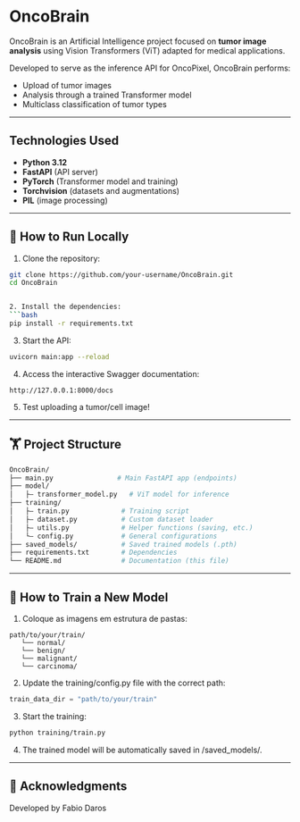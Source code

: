 # OncoBrain

OncoBrain is an Artificial Intelligence project focused on **tumor image analysis** using Vision Transformers (ViT) adapted for medical applications.

Developed to serve as the inference API for OncoPixel, OncoBrain performs:
- Upload of tumor images
- Analysis through a trained Transformer model
- Multiclass classification of tumor types

---

## Technologies Used
- **Python 3.12**
- **FastAPI** (API server)
- **PyTorch** (Transformer model and training)
- **Torchvision** (datasets and augmentations)
- **PIL** (image processing)

---

## 🚀 How to Run Locally

1. Clone the repository:
```bash
git clone https://github.com/your-username/OncoBrain.git
cd OncoBrain


2. Install the dependencies:
```bash
pip install -r requirements.txt
```

3. Start the API:
```bash
uvicorn main:app --reload
```

4. Access the interactive Swagger documentation:
```
http://127.0.0.1:8000/docs
```

5. Test uploading a tumor/cell image!

---

## 🏋️️ Project Structure

```bash
OncoBrain/
├── main.py                # Main FastAPI app (endpoints)
├── model/
│   ├― transformer_model.py   # ViT model for inference
├── training/
│   ├― train.py             # Training script
│   ├― dataset.py           # Custom dataset loader
│   ├― utils.py             # Helper functions (saving, etc.)
│   └― config.py            # General configurations
├── saved_models/           # Saved trained models (.pth)
├── requirements.txt        # Dependencies
└── README.md               # Documentation (this file)
```

---

## 🔧 How to Train a New Model

1. Coloque as imagens em estrutura de pastas:
```
path/to/your/train/
   └── normal/
   └── benign/
   └── malignant/
   └── carcinoma/
```

2. Update the training/config.py file with the correct path:
```python
train_data_dir = "path/to/your/train"
```

3. Start the training:
```bash
python training/train.py
```

4. The trained model will be automatically saved in /saved_models/.

---

## 🙏 Acknowledgments
Developed by Fabio Daros
